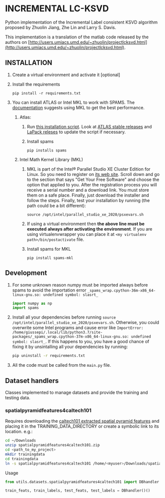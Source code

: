 # INCREMENTAL LC-KSVD

Python implementation of the Incremental Label consistent KSVD algorithm proposed by Zhuolin Jiang, Zhe Lin and Larry S. Davis.

This implementation is a translation of the matlab code released by the authors
on [http://users.umiacs.umd.edu/~zhuolin/projectlcksvd.html](http://users.umiacs.umd.edu/~zhuolin/projectlcksvd.html).

## INSTALLATION

1. Create a virtual environment and activate it [optional]

2. Install the requirements

	`pip install -r requirements.txt`

3. You can install ATLAS or Intel MKL to work with SPAMS. The [documentation](http://spams-devel.gforge.inria.fr/doc-python/html/doc_spams003.html)
   suggests using MKL to get the best performance.

	1. Atlas:

		1. Run [this installation
    script](https://gist.github.com/giussepi/a1690eb51cc65b7b9cb534d108cc7898). Look
    at [ATLAS stable
    releases](https://sourceforge.net/projects/math-atlas/files/Stable/) and
    [LaPack releses](http://www.netlib.org/lapack/) to update the script if
    necessary.
		2. Install spams

			`pip installs spams`

	2. Intel Math Kernel Library (MKL)

		1. MKL is part of the Intel® Parallel Studio XE Cluster Edition for
    Linux. So you need to register on [its web
    site](https://software.intel.com/content/www/us/en/develop/tools/parallel-studio-xe/choose-download.html). Scroll
    down and go to the section that says "Get Your Free Software" and choose the
    option that applied to you. After the registration process you will receive
    a serial number and a download link. You must store them on a safe
    place. Finally, just download the installer and follow the steps. Finally,
    test your installation by running (the path could be a bit different):

			`source /opt/intel/parallel_studio_xe_2020/psxevars.sh`

		2. If using a virtual environment then **the above line must be executed**
           **always after activating the environment**. If you are using virtualenvwrapper
           you can place it at `<my virtualenv path>/bin/postactivate` file.

		3. Install spams for MKL

			`pip install spams-mkl`


## Development

1. For some unknown reason numpy must be imported always before spams to avoid
   the importation error `_spams_wrap.cpython-36m-x86_64-linux-gnu.so: undefined symbol: slasrt_`

   ``` python
   import numpy as np
   import spams
   ```
2. Install all your dependencies before running `source /opt/intel/parallel_studio_xe_2020/psxevars.sh`. Otherwise, you could overwrite some Intel programs and cause error like `ImportError: /home/giussepi/.local/lib/python3.7/site-packages/_spams_wrap.cpython-37m-x86_64-linux-gnu.so: undefined symbol: slasrt_`. If this happens to you, you have a good chance of fixing it by unsintalling all your dependencies by running:

	``` bash
	pip uninstall -r requirements.txt
	```
3. All the code must be called from the `main.py` file.

## Dataset handlers

Classes implemented to manage datasets and provide the training and testing data.

### spatialpyramidfeatures4caltech101

Requires downloading the [caltech101 extracted spatial pyramid features](http://www.umiacs.umd.edu/~zhuolin/LCKSVD/features/spatialpyramidfeatures4caltech101.zip)
and placing it in the TRAINING_DATA_DIRECTORY or create a symbolic link to its location. e.g.:

``` bash
cd ~/Downloads
unzip spatialpyramidfeatures4caltech101.zip
cd <path_to_my_project>
mkdir trainingdata
cd trainingdata
ln -s spatialpyramidfeatures4caltech101 /home/<myuser>/Downloads/spatialpyramidfeatures4caltech101
```

Usage

``` python
from utils.datasets.spatialpyramidfeatures4caltech101 import DBhandler

train_feats, train_labels, test_feats, test_labels = DBhandler()()
```
